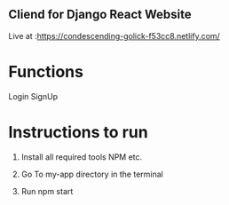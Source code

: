 ## Cliend for Django React Website

Live at :https://condescending-golick-f53cc8.netlify.com/

# Functions
Login
SignUp

# Instructions to run
1) Install all required tools NPM etc.

2) Go To my-app directory in the terminal

3) Run npm start
